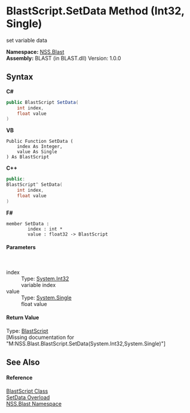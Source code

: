 # BlastScript.SetData Method (Int32, Single)
 

set variable data

**Namespace:**&nbsp;<a href="88b55311-4a89-0894-e27a-e157e443c7f7">NSS.Blast</a><br />**Assembly:**&nbsp;BLAST (in BLAST.dll) Version: 1.0.0

## Syntax

**C#**<br />
``` C#
public BlastScript SetData(
	int index,
	float value
)
```

**VB**<br />
``` VB
Public Function SetData ( 
	index As Integer,
	value As Single
) As BlastScript
```

**C++**<br />
``` C++
public:
BlastScript^ SetData(
	int index, 
	float value
)
```

**F#**<br />
``` F#
member SetData : 
        index : int * 
        value : float32 -> BlastScript 

```


#### Parameters
&nbsp;<dl><dt>index</dt><dd>Type: <a href="https://docs.microsoft.com/dotnet/api/system.int32" target="_blank" rel="noopener noreferrer">System.Int32</a><br />variable index</dd><dt>value</dt><dd>Type: <a href="https://docs.microsoft.com/dotnet/api/system.single" target="_blank" rel="noopener noreferrer">System.Single</a><br />float value</dd></dl>

#### Return Value
Type: <a href="701ebde6-515e-1fd5-a11a-526716112a12">BlastScript</a><br />\[Missing <returns> documentation for "M:NSS.Blast.BlastScript.SetData(System.Int32,System.Single)"\]

## See Also


#### Reference
<a href="701ebde6-515e-1fd5-a11a-526716112a12">BlastScript Class</a><br /><a href="b3f698e8-db23-012f-b7a3-d0f6167d6ba5">SetData Overload</a><br /><a href="88b55311-4a89-0894-e27a-e157e443c7f7">NSS.Blast Namespace</a><br />